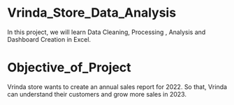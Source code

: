 # Vrinda_Store_Data_Analysis
In this project, we will learn Data Cleaning, Processing , Analysis and Dashboard Creation in Excel.
# Objective_of_Project
Vrinda store wants to create an annual sales report for 2022. So that,  Vrinda can understand their customers and grow more sales in 2023.

